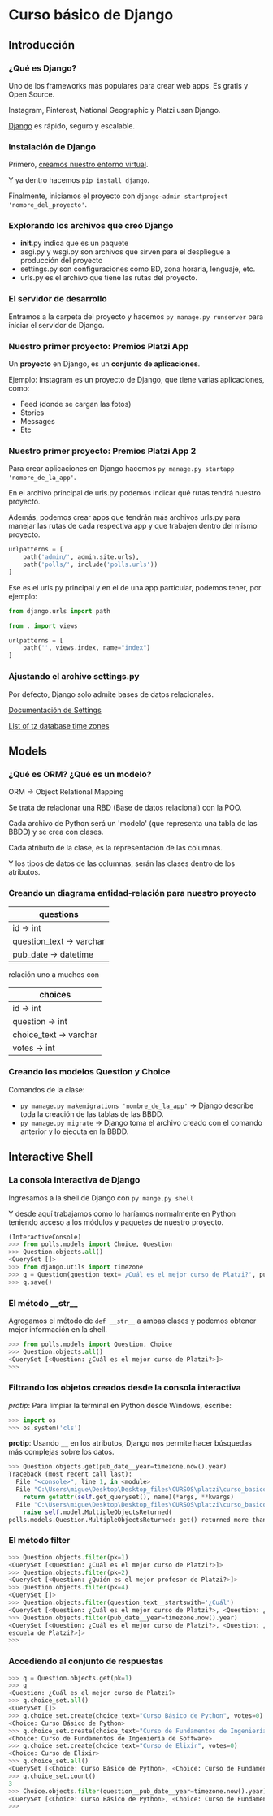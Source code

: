 # Curso básico de Django

## Introducción

### ¿Qué es Django?

Uno de los frameworks más populares para crear web apps. Es gratis y Open Source.

Instagram, Pinterest, National Geographic y Platzi usan Django.

[Django](https://www.djangoproject.com/) es rápido, seguro y escalable.

### Instalación de Django

Primero, [creamos nuestro entorno virtual](https://github.com/Mike-droid/CursoPythonIntermedio#el-primer-paso-profesional-creaci%C3%B3n-de-un-entorno-virtual).

Y ya dentro hacemos `pip install django`.

Finalmente, iniciamos el proyecto con `django-admin startproject 'nombre_del_proyecto'`.

### Explorando los archivos que creó Django

- __init__.py indica que es un paquete
- asgi.py y wsgi.py son archivos que sirven para el despliegue a producción del proyecto
- settings.py son configuraciones como BD, zona horaria, lenguaje, etc.
- urls.py es el archivo que tiene las rutas del proyecto.

### El servidor de desarrollo

Entramos a la carpeta del proyecto y hacemos `py manage.py runserver` para iniciar el servidor de Django.

### Nuestro primer proyecto: Premios Platzi App

Un __proyecto__ en Django, es un __conjunto de aplicaciones__.

Ejemplo: Instagram es un proyecto de Django, que tiene varias aplicaciones, como:

- Feed (donde se cargan las fotos)
- Stories
- Messages
- Etc

### Nuestro primer proyecto: Premios Platzi App 2

Para crear aplicaciones en Django hacemos `py manage.py startapp 'nombre_de_la_app'`.

En el archivo principal de urls.py podemos indicar qué rutas tendrá nuestro proyecto.

Además, podemos crear apps que tendrán más archivos urls.py para manejar las rutas de cada respectiva app y que trabajen dentro del mismo proyecto.

```python
urlpatterns = [
    path('admin/', admin.site.urls),
    path('polls/', include('polls.urls'))
]

```

Ese es el urls.py principal y en el de una app particular, podemos tener, por ejemplo:

```python
from django.urls import path

from . import views

urlpatterns = [
    path('', views.index, name="index")
]

```

### Ajustando el archivo settings.py

Por defecto, Django solo admite bases de datos relacionales.

[Documentación de Settings](https://docs.djangoproject.com/en/4.0/ref/settings/)

[List of tz database time zones](https://en.wikipedia.org/wiki/List_of_tz_database_time_zones)

## Models

### ¿Qué es ORM? ¿Qué es un modelo?

ORM -> Object Relational Mapping

Se trata de relacionar una RBD (Base de datos relacional) con la POO.

Cada archivo de Python será un 'modelo' (que representa una tabla de las BBDD) y se crea con clases.

Cada atributo de la clase, es la representación de las columnas.

Y los tipos de datos de las columnas, serán las clases dentro de los atributos.

### Creando un diagrama entidad-relación para nuestro proyecto

| questions                |
| ------------------------ |
| id -> int                |
| question_text -> varchar |
| pub_date -> datetime     |

relación uno a muchos con

| choices                |
| ---------------------- |
| id -> int              |
| question -> int        |
| choice_text -> varchar |
| votes -> int           |

### Creando los modelos Question y Choice

Comandos de la clase:

- `py manage.py makemigrations 'nombre_de_la_app'` -> Django describe toda la creación de las tablas de las BBDD.
- `py manage.py migrate` -> Django toma el archivo creado con el comando anterior y lo ejecuta en la BBDD.

## Interactive Shell

### La consola interactiva de Django

Ingresamos a la shell de Django con `py mange.py shell`

Y desde aquí trabajamos como lo haríamos normalmente en Python teniendo acceso a los módulos y paquetes de nuestro proyecto.

```python
(InteractiveConsole)
>>> from polls.models import Choice, Question
>>> Question.objects.all()
<QuerySet []>
>>> from django.utils import timezone
>>> q = Question(question_text='¿Cuál es el mejor curso de Platzi?', pub_date=timezone.now())
>>> q.save()
```

### El método \_\_str\_\_

Agregamos el método de `def __str__` a ambas clases y podemos obtener mejor información en la shell.

```python
>>> from polls.models import Question, Choice
>>> Question.objects.all()
<QuerySet [<Question: ¿Cuál es el mejor curso de Platzi?>]>
>>>
```

### Filtrando los objetos creados desde la consola interactiva

_protip_: Para limpiar la terminal en Python desde Windows, escribe:

```python
>>> import os
>>> os.system('cls')
```

__protip__: Usando `__` en los atributos, Django nos permite hacer búsquedas más complejas sobre los datos.

```python
>>> Question.objects.get(pub_date__year=timezone.now().year)
Traceback (most recent call last):
  File "<console>", line 1, in <module>
  File "C:\Users\migue\Desktop\Desktop_files\CURSOS\platzi\curso_basico_django\venv\lib\site-packages\django\db\models\manager.py", line 85, in manager_method
    return getattr(self.get_queryset(), name)(*args, **kwargs)
  File "C:\Users\migue\Desktop\Desktop_files\CURSOS\platzi\curso_basico_django\venv\lib\site-packages\django\db\models\query.py", line 499, in get
    raise self.model.MultipleObjectsReturned(
polls.models.Question.MultipleObjectsReturned: get() returned more than one Question -- it returned 3!
```

### El método filter

```python
>>> Question.objects.filter(pk=1)
<QuerySet [<Question: ¿Cuál es el mejor curso de Platzi?>]>
>>> Question.objects.filter(pk=2)
<QuerySet [<Question: ¿Quién es el mejor profesor de Platzi?>]>
>>> Question.objects.filter(pk=4)
<QuerySet []>
>>> Question.objects.filter(question_text__startswith='¿Cuál')
<QuerySet [<Question: ¿Cuál es el mejor curso de Platzi?>, <Question: ¿Cuál es la mejor escuela de Platzi?>]>
>>> Question.objects.filter(pub_date__year=timezone.now().year)
<QuerySet [<Question: ¿Cuál es el mejor curso de Platzi?>, <Question: ¿Quién es el mejor profesor de Platzi?>, <Question: ¿Cuál es la mejor
escuela de Platzi?>]>
>>>
```

### Accediendo al conjunto de respuestas

```python
>>> q = Question.objects.get(pk=1)
>>> q
<Question: ¿Cuál es el mejor curso de Platzi?>
>>> q.choice_set.all()
<QuerySet []>
>>> q.choice_set.create(choice_text="Curso Básico de Python", votes=0)
<Choice: Curso Básico de Python>
>>> q.choice_set.create(choice_text="Curso de Fundamentos de Ingeniería de Software", votes=0)
<Choice: Curso de Fundamentos de Ingeniería de Software>
>>> q.choice_set.create(choice_text="Curso de Elixir", votes=0)
<Choice: Curso de Elixir>
>>> q.choice_set.all()
<QuerySet [<Choice: Curso Básico de Python>, <Choice: Curso de Fundamentos de Ingeniería de Software>, <Choice: Curso de Elixir>]>
>>> q.choice_set.count()
3
>>> Choice.objects.filter(question__pub_date__year=timezone.now().year)
<QuerySet [<Choice: Curso Básico de Python>, <Choice: Curso de Fundamentos de Ingeniería de Software>, <Choice: Curso de Elixir>]>
>>>
```
